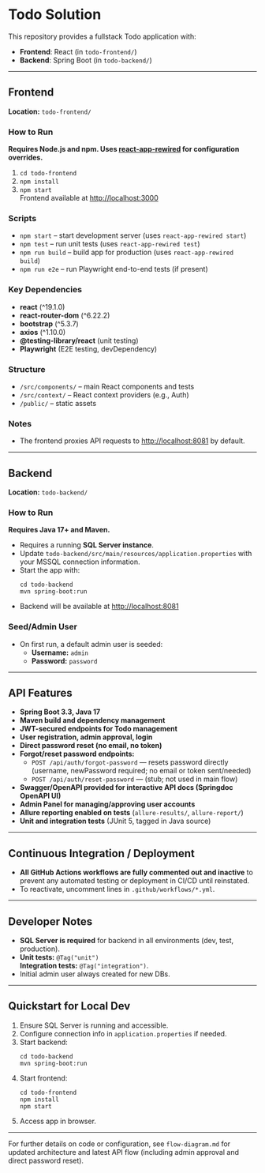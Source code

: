 # Todo Solution

This repository provides a fullstack Todo application with:

- **Frontend**: React (in `todo-frontend/`)
- **Backend**: Spring Boot (in `todo-backend/`)

---

## Frontend

**Location:** `todo-frontend/`

### How to Run

**Requires Node.js and npm. Uses [react-app-rewired](https://github.com/timarney/react-app-rewired) for configuration overrides.**

1. `cd todo-frontend`
2. `npm install`
3. `npm start`  
   Frontend available at [http://localhost:3000](http://localhost:3000)

### Scripts

- `npm start` – start development server (uses `react-app-rewired start`)
- `npm test` – run unit tests (uses `react-app-rewired test`)
- `npm run build` – build app for production (uses `react-app-rewired build`)
- `npm run e2e` – run Playwright end-to-end tests (if present)

### Key Dependencies

- **react** (^19.1.0)
- **react-router-dom** (^6.22.2)
- **bootstrap** (^5.3.7)
- **axios** (^1.10.0)
- **@testing-library/react** (unit testing)
- **Playwright** (E2E testing, devDependency)

### Structure

- `/src/components/` – main React components and tests
- `/src/context/` – React context providers (e.g., Auth)
- `/public/` – static assets

### Notes

- The frontend proxies API requests to [http://localhost:8081](http://localhost:8081) by default.

---

## Backend

**Location:** `todo-backend/`

### How to Run

**Requires Java 17+ and Maven.**

- Requires a running **SQL Server instance**.
- Update `todo-backend/src/main/resources/application.properties` with your MSSQL connection information.
- Start the app with:
  ```
  cd todo-backend
  mvn spring-boot:run
  ```
- Backend will be available at [http://localhost:8081](http://localhost:8081)

### Seed/Admin User

- On first run, a default admin user is seeded:
  - **Username:** `admin`
  - **Password:** `password`

---

## API Features

- **Spring Boot 3.3, Java 17**
- **Maven build and dependency management**
- **JWT-secured endpoints for Todo management**
- **User registration, admin approval, login**
- **Direct password reset (no email, no token)**
- **Forgot/reset password endpoints:**
  - `POST /api/auth/forgot-password` — resets password directly (username, newPassword required; no email or token sent/needed)
  - `POST /api/auth/reset-password` — (stub; not used in main flow)
- **Swagger/OpenAPI provided for interactive API docs (Springdoc OpenAPI UI)**
- **Admin Panel for managing/approving user accounts**
- **Allure reporting enabled on tests** (`allure-results/`, `allure-report/`)
- **Unit and integration tests** (JUnit 5, tagged in Java source)

---


## Continuous Integration / Deployment

- **All GitHub Actions workflows are fully commented out and inactive** to prevent any automated testing or deployment in CI/CD until reinstated.
- To reactivate, uncomment lines in `.github/workflows/*.yml`.

---

## Developer Notes

- **SQL Server is required** for backend in all environments (dev, test, production).
- **Unit tests:** `@Tag("unit")`  
  **Integration tests:** `@Tag("integration")`.
- Initial admin user always created for new DBs.

---

## Quickstart for Local Dev

1. Ensure SQL Server is running and accessible.
2. Configure connection info in `application.properties` if needed.
3. Start backend:
   ```
   cd todo-backend
   mvn spring-boot:run
   ```
4. Start frontend:
   ```
   cd todo-frontend
   npm install
   npm start
   ```
5. Access app in browser.

---

For further details on code or configuration, see `flow-diagram.md` for updated architecture and latest API flow (including admin approval and direct password reset).
